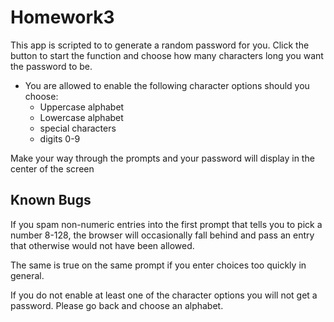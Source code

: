 # Homework3
This app is scripted to to generate a random password for you.
Click the button to start the function and choose how many characters long you want the password to be.

- You are allowed to enable the following character options should you choose:
    - Uppercase alphabet
    - Lowercase alphabet
    - special characters
    - digits 0-9 

Make your way through the prompts and your password will display in the center of the screen

## Known Bugs

If you spam non-numeric entries into the first prompt that tells you to pick a number 8-128, the browser will occasionally fall behind and pass an entry that otherwise would not have been allowed.

The same is true on the same prompt if you enter choices too quickly in general.

If you do not enable at least one of the character options you will not get a password. Please go back and choose an alphabet.